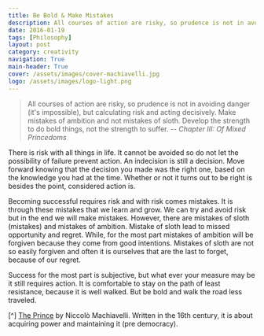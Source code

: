```yaml
---
title: Be Bold & Make Mistakes
description: All courses of action are risky, so prudence is not in avoiding danger (it's impossible), but calculating risk and acting decisively.
date: 2016-01-19
tags: [Philosophy]
layout: post
category: creativity
navigation: True
main-header: True
cover: /assets/images/cover-machiavelli.jpg
logo: /assets/images/logo-light.png
---
```

> All courses of action are risky, so prudence is not in avoiding danger (it's impossible), but calculating risk and acting decisively. Make mistakes of ambition and not mistakes of sloth. Develop the strength to do bold things, not the strength to suffer.
> <cite>-- Chapter III: Of Mixed Princedoms</cite>

There is risk with all things in life. It cannot be avoided so do not let the possibility of failure prevent action. An indecision is still a decision. Move forward knowing that the decision you made was the right one, based on the knowledge you had at the time. Whether or not it turns out to be right is besides the point, considered action is.

Becoming successful requires risk and with risk comes mistakes. It is through these mistakes that we learn and grow. We can try and avoid risk but in the end we will make mistakes. However, there are mistakes of sloth (mistakes) and mistakes of ambition. Mistake of sloth lead to missed opportunity and regret. While, for the most part mistakes of ambition will be forgiven because they come from good intentions. Mistakes of sloth are not so easily forgiven and often it is ourselves that are the last to forget, because of our regret.

Success for the most part is subjective, but what ever your measure may be it still requires action. It is comfortable to stay on the path of least resistance, because it is well walked. But be bold and walk the road less traveled.

[^] <a rel="nofollow" href="http://www.amazon.com/gp/product/0486272745/ref=as_li_tl?ie=UTF8&camp=1789&creative=9325&creativeASIN=0486272745&linkCode=as2&tag=iate-20&linkId=XF6OTL2R2FAENV6H">The Prince</a> by Niccolò Machiavelli. Written in the 16th century, it is about acquiring power and maintaining it (pre democracy).
